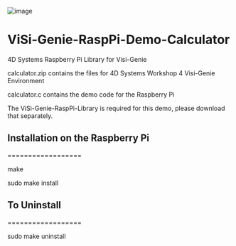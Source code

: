 ![image](http://www.4dsystems.com.au/imagenes/header.png)

ViSi-Genie-RaspPi-Demo-Calculator
=================================

4D Systems Raspberry Pi Library for Visi-Genie


calculator.zip contains the files for 4D Systems Workshop 4 Visi-Genie Environment

calculator.c contains the demo code for the Raspberry Pi

The ViSi-Genie-RaspPi-Library is required for this demo, please download that separately.


## Installation on the Raspberry Pi
==================

  make

  sudo make install

## To Uninstall
==================

  sudo make uninstall
